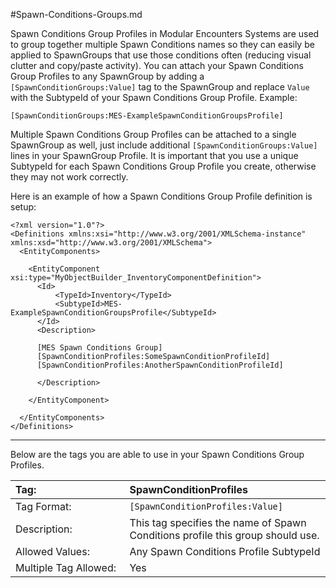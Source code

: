 #Spawn-Conditions-Groups.md

Spawn Conditions Group Profiles in Modular Encounters Systems are used to group together multiple Spawn Conditions names so they can easily be applied to SpawnGroups that use those conditions often (reducing visual clutter and copy/paste activity). You can attach your Spawn Conditions Group Profiles to any SpawnGroup by adding a `[SpawnConditionGroups:Value]` tag to the SpawnGroup and replace `Value` with the SubtypeId of your Spawn Conditions Group Profile. Example:

`[SpawnConditionGroups:MES-ExampleSpawnConditionGroupsProfile]`

Multiple Spawn Conditions Group Profiles can be attached to a single SpawnGroup as well, just include additional `[SpawnConditionGroups:Value]` lines in your SpawnGroup Profile. It is important that you use a unique SubtypeId for each Spawn Conditions Group Profile you create, otherwise they may not work correctly.

Here is an example of how a Spawn Conditions Group Profile definition is setup:

```
<?xml version="1.0"?>
<Definitions xmlns:xsi="http://www.w3.org/2001/XMLSchema-instance" xmlns:xsd="http://www.w3.org/2001/XMLSchema">
  <EntityComponents>

    <EntityComponent xsi:type="MyObjectBuilder_InventoryComponentDefinition">
      <Id>
          <TypeId>Inventory</TypeId>
          <SubtypeId>MES-ExampleSpawnConditionGroupsProfile</SubtypeId>
      </Id>
      <Description>

      [MES Spawn Conditions Group]
      [SpawnConditionProfiles:SomeSpawnConditionProfileId]
      [SpawnConditionProfiles:AnotherSpawnConditionProfileId]
      
      </Description>
      
    </EntityComponent>

  </EntityComponents>
</Definitions>
```

***

Below are the tags you are able to use in your Spawn Conditions Group Profiles.  

<!--SpawnConditionProfiles-->
|Tag:&nbsp;&nbsp;&nbsp;&nbsp;&nbsp;&nbsp;&nbsp;&nbsp;&nbsp;&nbsp;&nbsp;&nbsp;&nbsp;&nbsp;&nbsp;&nbsp;&nbsp;&nbsp;&nbsp;&nbsp;&nbsp;&nbsp;&nbsp;&nbsp;&nbsp;&nbsp;&nbsp;&nbsp;&nbsp;&nbsp;&nbsp;|SpawnConditionProfiles|
|:----|:----|
|Tag Format:|`[SpawnConditionProfiles:Value]`|
|Description:|This tag specifies the name of Spawn Conditions profile this group should use.|
|Allowed Values:|Any Spawn Conditions Profile SubtypeId|
|Multiple Tag Allowed:|Yes|

<!--  -->
